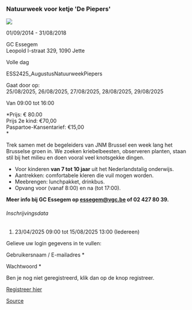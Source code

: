 ### Natuurweek voor ketje 'De Piepers'

![](https://s3-eu-west-1.amazonaws.com/os-kwdo/prod/vgc/images/activity/67c6ed64c008e_Foto_JNM.jpg)

01/09/2014 - 31/08/2018

GC Essegem  
Leopold I-straat 329, 1090 Jette

Volle dag

ESS2425_AugustusNatuurweekPiepers

Gaat door op:  
25/08/2025, 26/08/2025, 27/08/2025, 28/08/2025, 29/08/2025

Van 09:00 tot 16:00

*Prijs: € 80.00  
Prijs 2e kind: €70,00  
Paspartoe-Kansentarief: €15,00  
*

Trek samen met de begeleiders van JNM Brussel een week lang het Brusselse groen in. We zoeken kriebelbeesten, observeren planten, staan stil bij het milieu en doen vooral veel knotsgekke dingen.  

* Voor kinderen **van 7 tot 10 jaar** uit het Nederlandstalig onderwijs.
* Aantrekken: comfortabele kleren die vuil mogen worden.
* Meebrengen: lunchpakket, drinkbus.
* Opvang voor (vanaf 8:00) en na (tot 17:00).

**Meer info bij GC Essegem op essegem@vgc.be of 02 427 80 39.**

###### Inschrijvingsdata

1.  23/04/2025 09:00 tot 15/08/2025 13:00 (Iedereen)

Gelieve uw login gegevens in te vullen:

Gebruikersnaam / E-mailadres \* 

Wachtwoord \* 

  

Ben je nog niet geregistreerd, klik dan op de knop registreer.

[Registreer hier](/registration)

[Source](https://tickets.vgc.be/activity/subscribe/ESS2425_AugustusNatuurweekPiepers)